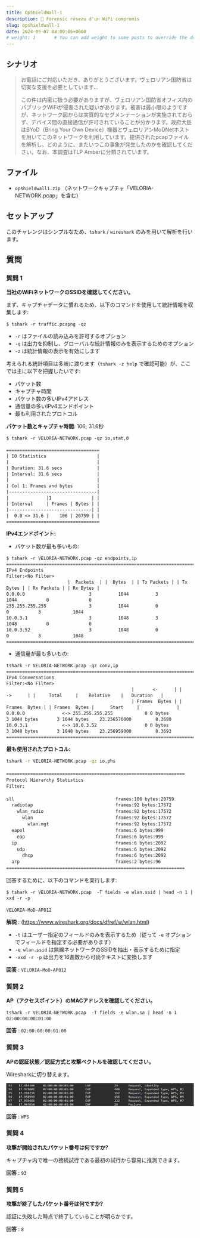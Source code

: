 ```yaml
---
title: OpShieldWall-1
description: 🛜 Forensic réseau d'un WiFi compromis
slug: opshieldwall-1
date: 2024-05-07 08:00:05+0000
# weight: 1       # You can add weight to some posts to override the default sorting (date descending)
---
```


## シナリオ
> お電話にご対応いただき、ありがとうございます。ヴェロリアン国防省は切実な支援を必要としています...
>
> この件は内密に扱う必要がありますが、ヴェロリアン国防省オフィス内のパブリックWiFiが侵害された疑いがあります。被害は最小限のようですが、ネットワーク図からは実質的なセグメンテーションが実施されておらず、デバイス間の直接通信が許可されていることが分かります。政府大臣はBYoD（Bring Your Own Device）機器とヴェロリアンMoDNetホストを用いてこのネットワークを利用しています。提供されたpcapファイルを解析し、どのように、またいつこの事象が発生したのかを確認してください。なお、本調査はTLP Amberに分類されています。

## ファイル
- `opshieldwall1.zip` （ネットワークキャプチャ「VELORIA-NETWORK.pcap」を含む）

## セットアップ
このチャレンジはシンプルなため、`tshark` / `wireshark` のみを用いて解析を行います。

## 質問

### 質問 1
**当社のWiFiネットワークのSSIDを確認してください。**

まず、キャプチャデータに慣れるため、以下のコマンドを使用して統計情報を収集します:
```shell
$ tshark -r traffic.pcapng -qz
```
- `-r` はファイルの読み込みを許可するオプション
- `-q` は出力を抑制し、グローバルな統計情報のみを表示するためのオプション
- `-z` は統計情報の表示を有効にします

考えられる統計項目は多岐に渡ります（``tshark -z help`` で確認可能）が、ここでは主に以下を把握したいです:
- パケット数
- キャプチャ時間
- パケット数の多いIPv4アドレス
- 通信量の多いIPv4エンドポイント
- 最も利用されたプロトコル

**パケット数とキャプチャ時間**: 106; 31.6秒

```shell
$ tshark -r VELORIA-NETWORK.pcap -qz io,stat,0

===================================
| IO Statistics                   |
|                                 |
| Duration: 31.6 secs             |
| Interval: 31.6 secs             |
|                                 |
| Col 1: Frames and bytes         |
|---------------------------------|
|              |1               | |
| Interval     | Frames | Bytes | |
|-------------------------------| |
|  0.0 <> 31.6 |    106 | 20759 | |
===================================
```

**IPv4エンドポイント:**
- パケット数が最も多いもの: 
```shell
$ tshark -r VELORIA-NETWORK.pcap -qz endpoints,ip       
================================================================================
IPv4 Endpoints
Filter:<No Filter>
                       |  Packets  | |  Bytes  | | Tx Packets | | Tx Bytes | | Rx Packets | | Rx Bytes |
0.0.0.0                        3          1044          3            1044           0               0   
255.255.255.255                3          1044          0               0           3            1044   
10.0.3.1                       3          1048          3            1048           0               0   
10.0.3.52                      3          1048          0               0           3            1048   
================================================================================
```

- 通信量が最も多いもの: 
```shell
tshark -r VELORIA-NETWORK.pcap -qz conv,ip              
================================================================================
IPv4 Conversations
Filter:<No Filter>
                                               |       <-      | |       ->      | |     Total     |    Relative    |   Duration   |
                                               | Frames  Bytes | | Frames  Bytes | | Frames  Bytes |      Start     |              |
0.0.0.0              <-> 255.255.255.255            0 0 bytes         3 1044 bytes       3 1044 bytes    23.256576000         8.3680
10.0.3.1             <-> 10.0.3.52                  0 0 bytes         3 1048 bytes       3 1048 bytes    23.256959000         8.3693
================================================================================
```

**最も使用されたプロトコル:**
```bash
tshark -r VELORIA-NETWORK.pcap -qz io,phs        

===================================================================
Protocol Hierarchy Statistics
Filter: 

sll                                      frames:106 bytes:20759
  radiotap                               frames:92 bytes:17572
    wlan_radio                           frames:92 bytes:17572
      wlan                               frames:92 bytes:17572
        wlan.mgt                         frames:92 bytes:17572
  eapol                                  frames:6 bytes:999
    eap                                  frames:6 bytes:999
  ip                                     frames:6 bytes:2092
    udp                                  frames:6 bytes:2092
      dhcp                               frames:6 bytes:2092
  arp                                    frames:2 bytes:96
===================================================================

```

回答するために、以下のコマンドを実行します:
```shell
$ tshark -r VELORIA-NETWORK.pcap  -T fields -e wlan.ssid | head -n 1 | xxd -r -p

VELORIA-MoD-AP012
```

**解説** :
(https://www.wireshark.org/docs/dfref/w/wlan.html)
- `-t` はユーザー指定のフィールドのみを表示するため（従って ``-e`` オプションでフィールドを指定する必要があります）
- `-e wlan.ssid` は無線ネットワークのSSIDを抽出・表示するために指定
- `-xxd -r -p` は出力を16進数から可読テキストに変換します

**回答** : 
``VELORIA-MoD-AP012``	

### 質問 2
**AP（アクセスポイント）のMACアドレスを確認してください。**

```shell
tshark -r VELORIA-NETWORK.pcap  -T fields -e wlan.sa | head -n 1
02:00:00:00:01:00
```

**回答** : 
``02:00:00:00:01:00``	

### 質問 3
**APの認証状態／認証方式と攻撃ベクトルを確認してください。**

Wiresharkに切り替えます。

![EAP Sequence (Extensible Authentication Protocol)](pictures/image.png)

**回答** : 
``WPS``	

### 質問 4
**攻撃が開始されたパケット番号は何ですか?**

キャプチャ内で唯一の接続試行である最初の試行から容易に推測できます。

**回答** : 
``93``	


### 質問 5
**攻撃が終了したパケット番号は何ですか?**

認証に失敗した時点で終了していることが明らかです。

**回答** : 
``8``	
